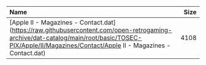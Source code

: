 |Name|Size|
|:---|---:|
|[Apple II - Magazines - Contact.dat](https://raw.githubusercontent.com/open-retrogaming-archive/dat-catalog/main/root/basic/TOSEC-PIX/Apple/II/Magazines/Contact/Apple II - Magazines - Contact.dat)|4108|
